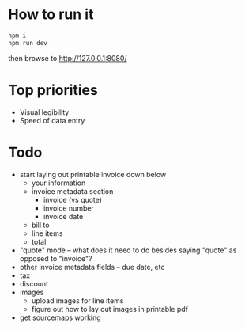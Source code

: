 # How to run it

```sh
npm i
npm run dev
```

then browse to <http://127.0.0.1:8080/>

# Top priorities

- Visual legibility
- Speed of data entry

# Todo

- start laying out printable invoice down below
	- your information
	- invoice metadata section
		- invoice (vs quote)
		- invoice number
		- invoice date
	- bill to
	- line items
	- total
- "quote" mode – what does it need to do besides saying "quote" as opposed to "invoice"?
- other invoice metadata fields – due date, etc
- tax
- discount
- images
	- upload images for line items
	- figure out how to lay out images in printable pdf
- get sourcemaps working
